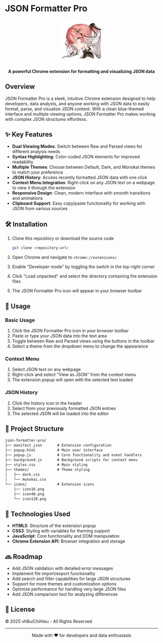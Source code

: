 # JSON Formatter Pro

<div align="center">
  <img src="icons/icon128.png" alt="JSON Formatter Pro Logo" width="128">
  <br><br>
  <p><strong>A powerful Chrome extension for formatting and visualizing JSON data</strong></p>
</div>

## Overview

JSON Formatter Pro is a sleek, intuitive Chrome extension designed to help developers, data analysts, and anyone working with JSON data to easily format, parse, and visualize JSON content. With a clean blue-themed interface and multiple viewing options, JSON Formatter Pro makes working with complex JSON structures effortless.

## ✨ Key Features

- **Dual Viewing Modes**: Switch between Raw and Parsed views for different analysis needs
- **Syntax Highlighting**: Color-coded JSON elements for improved readability
- **Multiple Themes**: Choose between Default, Dark, and Monokai themes to match your preference
- **JSON History**: Access recently formatted JSON data with one click
- **Context Menu Integration**: Right-click on any JSON text on a webpage to view it through the extension
- **Responsive Design**: Clean, modern interface with smooth transitions and animations
- **Clipboard Support**: Easy copy/paste functionality for working with JSON from various sources

## 🛠️ Installation

1. Clone this repository or download the source code
   ```bash
   git clone <repository-url>
   ```

2. Open Chrome and navigate to `chrome://extensions/`

3. Enable "Developer mode" by toggling the switch in the top-right corner

4. Click "Load unpacked" and select the directory containing the extension files

5. The JSON Formatter Pro icon will appear in your browser toolbar

## 🚀 Usage

### Basic Usage
1. Click the JSON Formatter Pro icon in your browser toolbar
2. Paste or type your JSON data into the text area
3. Toggle between Raw and Parsed views using the buttons in the toolbar
4. Select a theme from the dropdown menu to change the appearance

### Context Menu
1. Select JSON text on any webpage
2. Right-click and select "View as JSON" from the context menu
3. The extension popup will open with the selected text loaded

### JSON History
1. Click the history icon in the header
2. Select from your previously formatted JSON entries
3. The selected JSON will be loaded into the editor

## 🧰 Project Structure

```
json-formatter-pro/
├── manifest.json       # Extension configuration
├── popup.html          # Main user interface
├── popup.js            # Core functionality and event handlers
├── background.js       # Background scripts for context menu
├── styles.css          # Main styling
├── themes/             # Theme styling
│   ├── dark.css
│   └── monokai.css
└── icons/              # Extension icons
    ├── icon16.png
    ├── icon48.png
    └── icon128.png
```

## 🔧 Technologies Used

- **HTML5**: Structure of the extension popup
- **CSS3**: Styling with variables for theming support
- **JavaScript**: Core functionality and DOM manipulation
- **Chrome Extension API**: Browser integration and storage

## 🔜 Roadmap

- Add JSON validation with detailed error messages
- Implement file import/export functionality
- Add search and filter capabilities for large JSON structures
- Support for more themes and customization options
- Optimize performance for handling very large JSON files
- Add JSON comparison tool for analyzing differences

## 📄 License

© 2025 vhBuiChiHieu - All Rights Reserved

---

<div align="center">
  <p>Made with ❤️ for developers and data enthusiasts</p>
</div>
